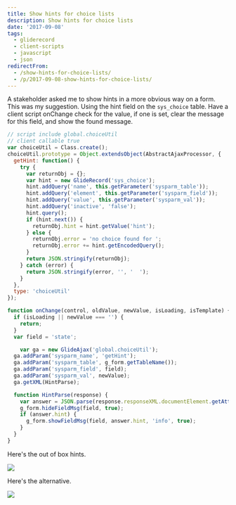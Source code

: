 ```yaml
---
title: Show hints for choice lists
description: Show hints for choice lists
date: '2017-09-08'
tags:
  - gliderecord
  - client-scripts
  - javascript
  - json
redirectFrom:
  - /show-hints-for-choice-lists/
  - /p/2017-09-08-show-hints-for-choice-lists/
---
```


<!--StartFragment-->

A stakeholder asked me to show hints in a more obvious way on a form. This was my suggestion. Using the hint field on the `sys_choice` table. Have a client script onChange check for the value, if one is set, clear the message for this field, and show the found message.

<!--EndFragment-->

```javascript
// script include global.choiceUtil
// client callable true
var choiceUtil = Class.create();
choiceUtil.prototype = Object.extendsObject(AbstractAjaxProcessor, {
  getHint: function() {
    try {
      var returnObj = {};
      var hint = new GlideRecord('sys_choice');
      hint.addQuery('name', this.getParameter('sysparm_table'));
      hint.addQuery('element', this.getParameter('sysparm_field'));
      hint.addQuery('value', this.getParameter('sysparm_val'));
      hint.addQuery('inactive', 'false');
      hint.query();
      if (hint.next()) {
        returnObj.hint = hint.getValue('hint');
      } else {
        returnObj.error = 'no choice found for ';
        returnObj.error += hint.getEncodedQuery();
      }
      return JSON.stringify(returnObj);
    } catch (error) {
      return JSON.stringify(error, '', '  ');
    }
  },
  type: 'choiceUtil'
});
```

```javascript
function onChange(control, oldValue, newValue, isLoading, isTemplate) {
  if (isLoading || newValue === '') {
    return;
  }
  var field = 'state';

	var ga = new GlideAjax('global.choiceUtil');
  ga.addParam('sysparm_name', 'getHint');
  ga.addParam('sysparm_table', g_form.getTableName());
  ga.addParam('sysparm_field', field);
  ga.addParam('sysparm_val', newValue);
  ga.getXML(HintParse);

  function HintParse(response) {
    var answer = JSON.parse(response.responseXML.documentElement.getAttribute("answer"));
    g_form.hideFieldMsg(field, true);
    if (answer.hint) {
      g_form.showFieldMsg(field, answer.hint, 'info', true);
    }
  }
}
```

Here's the out of box hints.

![](/assets/images/hint-oob.png)

Here's the alternative.

![](/assets/images/hint-as-message.png)